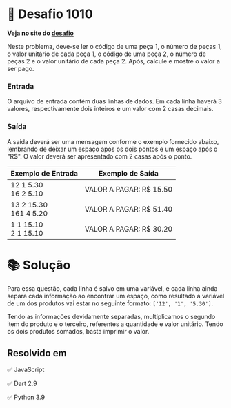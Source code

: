 # 📖 Desafio 1010

**Veja no site do [desafio](https://www.beecrowd.com.br/judge/pt/problems/view/1010)**

Neste problema, deve-se ler o código de uma peça 1, o número de peças 1, o valor unitário de cada peça 1, o código de uma peça 2, o número de peças 2 e o valor unitário de cada peça 2. Após, calcule e mostre o valor a ser pago.

### Entrada

O arquivo de entrada contém duas linhas de dados. Em cada linha haverá 3 valores, respectivamente dois inteiros e um valor com 2 casas decimais.

### Saída

A saída deverá ser uma mensagem conforme o exemplo fornecido abaixo, lembrando de deixar um espaço após os dois pontos e um espaço após o "R$". O valor deverá ser apresentado com 2 casas após o ponto.

| Exemplo de Entrada       | Exemplo de Saída        |
| ------------------------ | ----------------------- |
| 12 1 5.30<br>16 2 5.10   | VALOR A PAGAR: R$ 15.50 |
| 13 2 15.30<br>161 4 5.20 | VALOR A PAGAR: R$ 51.40 |
| 1 1 15.10<br>2 1 15.10   | VALOR A PAGAR: R$ 30.20 |

# 📚 Solução

Para essa questão, cada linha é salvo em uma variável, e cada linha ainda separa cada informação ao encontrar um espaço, como resultado a variável de um dos produtos vai estar no seguinte formato: `['12', '1', '5.30']`.

Tendo as informações devidamente separadas, multiplicamos o segundo item do produto e o terceiro, referentes a quantidade e valor unitário. Tendo os dois produtos somados, basta imprimir o valor.

## Resolvido em

✅ JavaScript

✅ Dart 2.9

✅ Python 3.9
